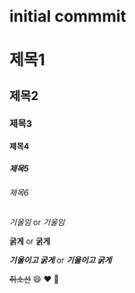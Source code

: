 # initial commmit

# 제목1
## 제목2
### 제목3
#### 제목4
##### 제목5
###### 제목6

*기울임* or _기울임_

**굵게** or __굵게__

***기울이고 굵게*** or ___기울이고 굵게___


~~취소선~~
:smile: :heart: :rocket:

